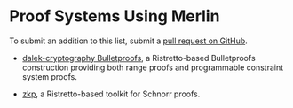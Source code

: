 # Proof Systems Using Merlin

To submit an addition to this list, submit a [pull request on
GitHub](https://github.com/hdevalence/merlin-website).

* [dalek-cryptography Bulletproofs][dalek_bp], a Ristretto-based
  Bulletproofs construction providing both range proofs and programmable
  constraint system proofs.

* [zkp][zkp], a Ristretto-based toolkit for Schnorr proofs.

[zkp]: https://github.com/dalek-cryptography/zkp
[dalek_bp]: https://github.com/dalek-cryptography/bulletproofs
